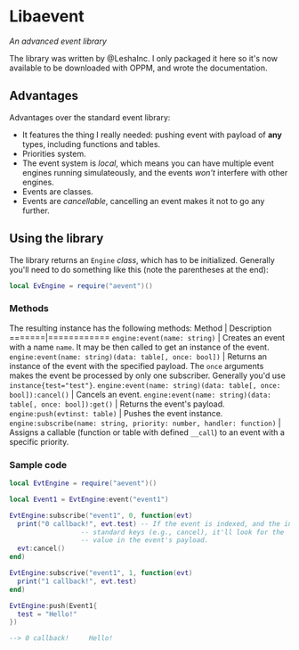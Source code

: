 # Libaevent
*An advanced event library*

The library was written by @LeshaInc. I only packaged it here so it's now available to be downloaded with OPPM, and wrote the documentation.

## Advantages
Advantages over the standard event library:
* It features the thing I really needed: pushing event with payload of **any** types, including functions and tables.
* Priorities system.
* The event system is *local*, which means you can have multiple event engines running simulateously, and the events *won't* interfere with other engines.
* Events are classes.
* Events are *cancellable*, cancelling an event makes it not to go any further.

## Using the library
The library returns an `Engine` *class*, which has to be initialized. Generally you'll need to do something like this (note the parentheses at the end):
```lua
local EvEngine = require("aevent")()
```

### Methods

The resulting instance has the following methods:
Method | Description
=======|============
`engine:event(name: string)` | Creates an event with a name `name`. It may be then called to get an instance of the event.
`engine:event(name: string)(data: table[, once: bool])` | Returns an instance of the event with the specified payload. The `once` arguments makes the event be processed by only one subscriber. Generally you'd use `instance{test="test"}`.
`engine:event(name: string)(data: table[, once: bool]):cancel()` | Cancels an event.
`engine:event(name: string)(data: table[, once: bool]):get()` | Returns the event's payload.
`engine:push(evtinst: table)` | Pushes the event instance.
`engine:subscribe(name: string, priority: number, handler: function)` | Assigns a callable (function or table with defined `__call`) to an event with a specific priority.

### Sample code
```lua
local EvtEngine = require("aevent")()

local Event1 = EvtEngine:event("event1")

EvtEngine:subscribe("event1", 0, function(evt)
  print("0 callback!", evt.test) -- If the event is indexed, and the index is none of
                  -- standard keys (e.g., cancel), it'll look for the
                  -- value in the event's payload.
  evt:cancel()
end)

EvtEngine:subscrive("event1", 1, function(evt)
  print("1 callback!", evt.test)
end)

EvtEngine:push(Event1{
  test = "Hello!"
})

--> 0 callback!     Hello!
```
